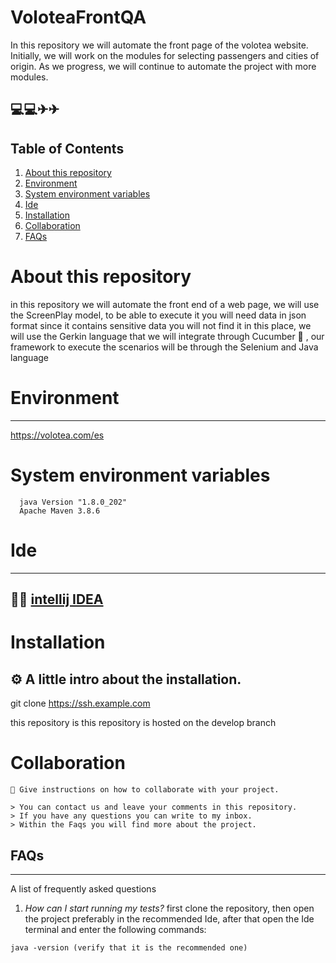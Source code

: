 # VoloteaFrontQA
In this repository we will automate the front page of the volotea website. Initially, we will work on the modules for selecting passengers and cities of origin. As we progress, we will continue to automate the project with more modules.

## 💻💻✈✈

## Table of Contents

1. [About this repository](#about-this-repository)
2. [Environment](#environment)
3. [System environment variables](#system-environment-variables)
4. [Ide](#ide)
5. [Installation](#installation)
6. [Collaboration](#collaboration)
7. [FAQs](#faqs)

# About this repository
in this repository we will automate the front end of a web page, we will use the ScreenPlay model, to be able to execute it you will need data in json format since it contains sensitive data you will not find it in this place, we will use the Gerkin language that we will integrate through Cucumber 🥒 , our framework to execute the scenarios will be through the Selenium and Java language

# Environment
***
https://volotea.com/es

# System environment variables
```
  java Version "1.8.0_202"
  Apache Maven 3.8.6
```

# Ide
***
## :man_technologist: [intellij IDEA](https://www.jetbrains.com/es-es/idea/download/#section=windows)

# Installation 

## ⚙ A little intro about the installation.

git clone https://ssh.example.com

this repository is this repository is hosted on the develop branch

# Collaboration

```
🤝 Give instructions on how to collaborate with your project.

> You can contact us and leave your comments in this repository. 
> If you have any questions you can write to my inbox. 
> Within the Faqs you will find more about the project.
```

## FAQs
***
A list of frequently asked questions

1. _How can I start running my tests?_
 first clone the repository, then open the project preferably in the recommended Ide, after that open the Ide terminal and enter the following commands:
 ```
java -version (verify that it is the recommended one)
```
